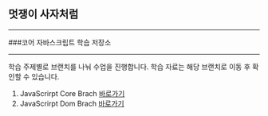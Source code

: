 ## 멋쟁이 사자처럼

---

###코어 자바스크립트 학습 저장소

---

학습 주제별로 브랜치를 나눠 수업을 진행합니다.
학습 자료는 해당 브랜치로 이동 후 확인할 수 있습니다.

1. JavaScrirpt Core Brach [바로가기](https://github.com/Lulurem/core_javascript/tree/01.core)
2. JavaScrirpt Dom Brach [바로가기](https://www.naver.com)
